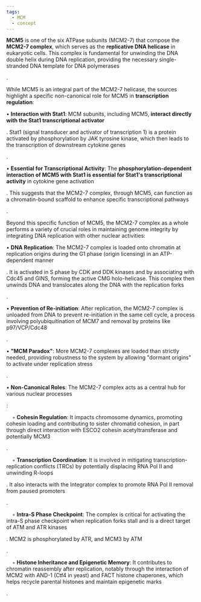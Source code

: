 ```yaml
---
tags:
  - MCM
  - concept
---
```

**MCM5** is one of the six ATPase subunits (MCM2-7) that compose the **MCM2-7 complex**, which serves as the **replicative DNA helicase** in eukaryotic cells. This complex is fundamental for unwinding the DNA double helix during DNA replication, providing the necessary single-stranded DNA template for DNA polymerases

.

While MCM5 is an integral part of the MCM2-7 helicase, the sources highlight a specific non-canonical role for MCM5 in **transcription regulation**:

• **Interaction with Stat1**: MCM subunits, including MCM5, **interact directly with the Stat1 transcriptional activator**

. Stat1 (signal transducer and activator of transcription 1) is a protein activated by phosphorylation by JAK tyrosine kinase, which then leads to the transcription of downstream cytokine genes

.

• **Essential for Transcriptional Activity**: The **phosphorylation-dependent interaction of MCM5 with Stat1 is essential for Stat1's transcriptional activity** in cytokine gene activation

. This suggests that the MCM2-7 complex, through MCM5, can function as a chromatin-bound scaffold to enhance specific transcriptional pathways

.

Beyond this specific function of MCM5, the MCM2-7 complex as a whole performs a variety of crucial roles in maintaining genome integrity by integrating DNA replication with other nuclear activities:

• **DNA Replication**: The MCM2-7 complex is loaded onto chromatin at replication origins during the G1 phase (origin licensing) in an ATP-dependent manner

. It is activated in S phase by CDK and DDK kinases and by associating with Cdc45 and GINS, forming the active CMG holo-helicase. This complex then unwinds DNA and translocates along the DNA with the replication forks

.

• **Prevention of Re-initiation**: After replication, the MCM2-7 complex is unloaded from DNA to prevent re-initiation in the same cell cycle, a process involving polyubiquitination of MCM7 and removal by proteins like p97/VCP/Cdc48

.

• **"MCM Paradox"**: More MCM2-7 complexes are loaded than strictly needed, providing robustness to the system by allowing "dormant origins" to activate under replication stress

.

• **Non-Canonical Roles**: The MCM2-7 complex acts as a central hub for various nuclear processes

:

    ◦ **Cohesin Regulation**: It impacts chromosome dynamics, promoting cohesin loading and contributing to sister chromatid cohesion, in part through direct interaction with ESCO2 cohesin acetyltransferase and potentially MCM3

.

    ◦ **Transcription Coordination**: It is involved in mitigating transcription-replication conflicts (TRCs) by potentially displacing RNA Pol II and unwinding R-loops

. It also interacts with the Integrator complex to promote RNA Pol II removal from paused promoters

.

    ◦ **Intra-S Phase Checkpoint**: The complex is critical for activating the intra-S phase checkpoint when replication forks stall and is a direct target of ATM and ATR kinases

. MCM2 is phosphorylated by ATR, and MCM3 by ATM

.

    ◦ **Histone Inheritance and Epigenetic Memory**: It contributes to chromatin reassembly after replication, notably through the interaction of MCM2 with AND-1 (Ctf4 in yeast) and FACT histone chaperones, which helps recycle parental histones and maintain epigenetic marks

.